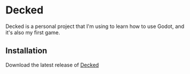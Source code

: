 # Decked

Decked is a personal project that I'm using to learn how to use Godot, and it's also my first game.

## Installation

Download the latest release of [Decked](https://github.com/MonzonIker/Decked/releases/tag/v0.0.2)
